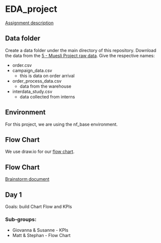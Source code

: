 # EDA_project

[Assignment description](https://github.com/GioGonzalez07/EDA_project/tree/main/assigment)

## Data folder

Create a data folder under the main directory of this repository.
Download the data from the [5 - Muesli Project raw data](https://docs.google.com/spreadsheets/d/1IK_0Cvxvqhm2vldztVQTve_-5S07KkL9imzyGSa8lac/edit#gid=1059263093).
Give the respective names:

- order.csv
- campaign_data.csv
  - this is data on order arrival
- order_process_data.csv
  - data from the warehouse
- interdata_study.csv
  - data collected from interns

## Environment

For this project, we are using the nf_base environment.

## Flow Chart

We use draw.io for our [flow chart](https://app.diagrams.net/#G1NOqs27dcVqgtlMyDEF9AQUlPIoIWBoH1#%7B%22pageId%22%3A%223aLx8Cu60_MIACBAz9Yl%22%7D).

## Flow Chart

[Brainstorm document](https://docs.google.com/document/d/1uiBcnAYfK6H6_vff7eo-2SPqDq0JtQCdqmx785tTuNQ/edit?usp=sharing)

## Day 1

Goals: build Chart Flow and KPIs

### Sub-groups:

- Giovanna & Susanne - KPIs
- Matt & Stephan - Flow Chart
